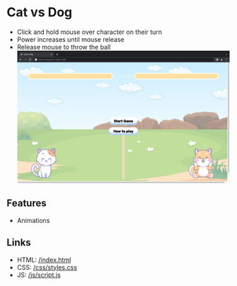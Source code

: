 # Cat vs Dog
- Click and hold mouse over character on their turn
- Power increases until mouse release
- Release mouse to throw the ball
![Cat vs Dog page](https://raw.githubusercontent.com/ceciaups/CatVsDog/master/images/capture.png)

## Features
- Animations

## Links
- HTML: [/index.html](index.html)
- CSS: [/css/styles.css](css/styles.css)
- JS: [/js/script.js](js/script.js)